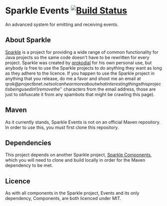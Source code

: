 Sparkle Events [![Build Status](https://travis-ci.org/SparkleCommons/Events.svg)](https://travis-ci.org/SparkleCommons/Events)
========================================================================================================================

An advanced system for emitting and receiving events.

## About Sparkle

[Sparkle](https://github.com/SparkleCommons) is a project for providing a wide range of common functionality for Java 
projects so the same code doesn't have to be rewritten for every project. Sparkle was created by 
[qrokodial](https://github.com/qrokodial) for his own personal use, but anybody is free to use the Sparkle projects to 
do anything they want as long as they adhere to the licence. If you happen to use the Sparkle project in anything that 
you release, do me a favor and shoot me an email at qr$ok@pr$ojectbnet.n$et so I can hear more about what interesting 
things this project is being used in! (remove the '$' characters from the email address, those are just to obfuscate it 
from any spambots that might be crawling this page).

## Maven

As it currently stands, Sparkle Events is not on an official Maven repository. In order to use this, you must first 
clone this repository.

## Dependencies

This project depends on another Sparkle project, [Sparkle Components](https://github.com/SparkleCommons/Components), 
which you will need to clone and build locally in order for the Maven dependency to be met.

## Licence

As with all components in the Sparkle project, Events and its only dependency, Components, are both licenced under MIT.